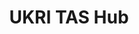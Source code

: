 ---
title: UKRI TAS Hub
description: The UKRI TAS Hub are the TAS '24 organiser

layout: redirection
target: https://tas.ac.uk/

menus:
  sponsors:
    title: UKRI TAS Hub
    alt: The UKRI TAS Hub are the TAS '24 organiser
    weight: 5
---